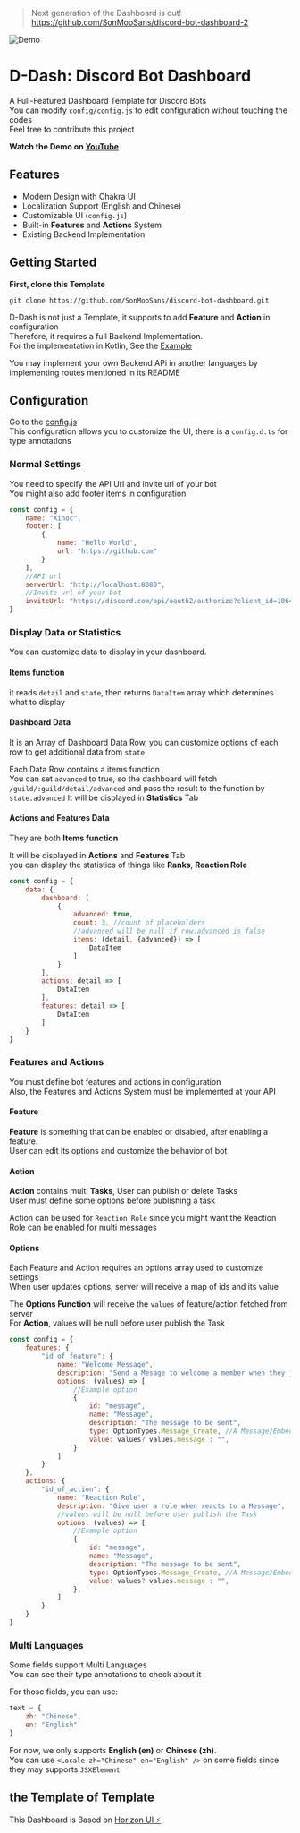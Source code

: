 > Next generation of the Dashboard is out! <br>
> https://github.com/SonMooSans/discord-bot-dashboard-2

![Demo](document/img.png)

# D-Dash: Discord Bot Dashboard

A Full-Featured Dashboard Template for Discord Bots
<br>
You can modify `config/config.js` to edit configuration without touching the codes
<br>
Feel free to contribute this project

**Watch the Demo on [YouTube](https://youtu.be/Z90Ax-v4uH4)**

## Features
* Modern Design with Chakra UI
* Localization Support (English and Chinese)
* Customizable UI (`config.js`)
* Built-in **Features** and **Actions** System
* Existing Backend Implementation

## Getting Started
**First, clone this Template**
```
git clone https://github.com/SonMooSans/discord-bot-dashboard.git
```

D-Dash is not just a Template, it supports to add **Feature** and **Action** in configuration
<br>
Therefore, it requires a full Backend Implementation.
<br>
For the implementation in Kotlin, See the [Example](https://github.com/SonMooSans/discord-bot-dashboard-backend)

You may implement your own Backend APi in another languages by implementing routes mentioned in its README

## Configuration
Go to the [config.js](src/config/config.js)
<br>
This configuration allows you to customize the UI, there is a `config.d.ts` for type annotations

### Normal Settings
You need to specify the API Url and invite url of your bot
<br>
You might also add footer items in configuration
```javascript
const config = {
    name: "Xinoc",
    footer: [
        {
            name: "Hello World",
            url: "https://github.com"
        }
    ],
    //API url
    serverUrl: "http://localhost:8080",
    //Invite url of your bot
    inviteUrl: "https://discord.com/api/oauth2/authorize?client_id=1064633731421327360&permissions=8&scope=bot",
}
```

### Display Data or Statistics
You can customize data to display in your dashboard.
<br>
#### Items function
it reads `detail` and `state`, then returns `DataItem` array which determines what to display

#### Dashboard Data
It is an Array of Dashboard Data Row, you can customize options of each row to get additional data from `state`

Each Data Row contains a items function
<br>
You can set `advanced` to true, so the dashboard will fetch `/guild/:guild/detail/advanced` and pass the result to the function by `state.advanced`
It will be displayed in **Statistics** Tab

#### Actions and Features Data
They are both **Items function**

It will be displayed in **Actions** and **Features** Tab
<br>
you can display the statistics of things like **Ranks**, **Reaction Role** 

```javascript
const config = {
    data: {
        dashboard: [
            {
                advanced: true,
                count: 3, //count of placeholders
                //advanced will be null if row.advanced is false
                items: (detail, {advanced}) => [
                    DataItem
                ]
            }
        ],
        actions: detail => [
            DataItem
        ],
        features: detail => [
            DataItem
        ]
    }
}
```

### Features and Actions
You must define bot features and actions in configuration
<br>
Also, the Features and Actions System must be implemented at your API

#### Feature
**Feature** is something that can be enabled or disabled, after enabling a feature.
<br>
User can edit its options and customize the behavior of bot

#### Action
**Action** contains multi **Tasks**, User can publish or delete Tasks
<br>
User must define some options before publishing a task

Action can be used for `Reaction Role` since you might want the Reaction Role can be enabled for multi messages

#### Options
Each Feature and Action requires an options array used to customize settings
<br>
When user updates options, server will receive a map of ids and its value

The **Options Function** will receive the `values` of feature/action fetched from server
<br>
For **Action**, values will be null before user publish the Task

```javascript
const config = {
    features: {
        "id_of_feature": {
            name: "Welcome Message",
            description: "Send a Mesage to welcome a member when they just joined the Server",
            options: (values) => [
                //Example option
                {
                    id: "message",
                    name: "Message",
                    description: "The message to be sent",
                    type: OptionTypes.Message_Create, //A Message/Embed Creator 
                    value: values? values.message : "",
                }
            ]
        }
    },
    actions: {
        "id_of_action": {
            name: "Reaction Role",
            description: "Give user a role when reacts to a Message",
            //values will be null before user publish the Task
            options: (values) => [
                //Example option
                {
                    id: "message",
                    name: "Message",
                    description: "The message to be sent",
                    type: OptionTypes.Message_Create, //A Message/Embed Creator 
                    value: values? values.message : "",
                },
            ]
        }
    }
}
```

### Multi Languages
Some fields support Multi Languages
<br>
You can see their type annotations to check about it

For those fields, you can use: 
```javascript
text = {
    zh: "Chinese",
    en: "English"
}
```

For now, we only supports **English (en)** or **Chinese (zh)**.
<br>
You can use `<Locale zh="Chinese" en="English" />` on some fields since they may supports `JSXElement`

## the Template of Template
This Dashboard is Based on [Horizon UI ⚡️](https://horizon-ui.com/horizon-ui-chakra)
